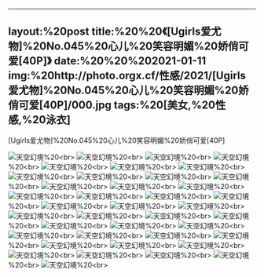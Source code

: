 ﻿---
layout:%20post
title:%20%20《[Ugirls爱尤物]%20No.045%20心儿%20笑容明媚%20娇俏可爱[40P]》
date:%20%20%202021-01-11
img:%20http://photo.orgx.cf/性感/2021/[Ugirls爱尤物]%20No.045%20心儿%20笑容明媚%20娇俏可爱[40P]/000.jpg
tags:%20[美女,%20性感,%20泳衣]
---

[Ugirls爱尤物]%20No.045%20心儿%20笑容明媚%20娇俏可爱[40P]



![天空幻境](http://photo.orgx.cf/性感/2021/[Ugirls爱尤物]%20No.045%20心儿%20笑容明媚%20娇俏可爱[40P]/001.jpg%20''天空幻境'')%20<br>
![天空幻境](http://photo.orgx.cf/性感/2021/[Ugirls爱尤物]%20No.045%20心儿%20笑容明媚%20娇俏可爱[40P]/002.jpg%20''天空幻境'')%20<br>
![天空幻境](http://photo.orgx.cf/性感/2021/[Ugirls爱尤物]%20No.045%20心儿%20笑容明媚%20娇俏可爱[40P]/003.jpg%20''天空幻境'')%20<br>
![天空幻境](http://photo.orgx.cf/性感/2021/[Ugirls爱尤物]%20No.045%20心儿%20笑容明媚%20娇俏可爱[40P]/004.jpg%20''天空幻境'')%20<br>
![天空幻境](http://photo.orgx.cf/性感/2021/[Ugirls爱尤物]%20No.045%20心儿%20笑容明媚%20娇俏可爱[40P]/005.jpg%20''天空幻境'')%20<br>
![天空幻境](http://photo.orgx.cf/性感/2021/[Ugirls爱尤物]%20No.045%20心儿%20笑容明媚%20娇俏可爱[40P]/006.jpg%20''天空幻境'')%20<br>
![天空幻境](http://photo.orgx.cf/性感/2021/[Ugirls爱尤物]%20No.045%20心儿%20笑容明媚%20娇俏可爱[40P]/007.jpg%20''天空幻境'')%20<br>
![天空幻境](http://photo.orgx.cf/性感/2021/[Ugirls爱尤物]%20No.045%20心儿%20笑容明媚%20娇俏可爱[40P]/008.jpg%20''天空幻境'')%20<br>
![天空幻境](http://photo.orgx.cf/性感/2021/[Ugirls爱尤物]%20No.045%20心儿%20笑容明媚%20娇俏可爱[40P]/009.jpg%20''天空幻境'')%20<br>
![天空幻境](http://photo.orgx.cf/性感/2021/[Ugirls爱尤物]%20No.045%20心儿%20笑容明媚%20娇俏可爱[40P]/010.jpg%20''天空幻境'')%20<br>
![天空幻境](http://photo.orgx.cf/性感/2021/[Ugirls爱尤物]%20No.045%20心儿%20笑容明媚%20娇俏可爱[40P]/011.jpg%20''天空幻境'')%20<br>
![天空幻境](http://photo.orgx.cf/性感/2021/[Ugirls爱尤物]%20No.045%20心儿%20笑容明媚%20娇俏可爱[40P]/012.jpg%20''天空幻境'')%20<br>
![天空幻境](http://photo.orgx.cf/性感/2021/[Ugirls爱尤物]%20No.045%20心儿%20笑容明媚%20娇俏可爱[40P]/013.jpg%20''天空幻境'')%20<br>
![天空幻境](http://photo.orgx.cf/性感/2021/[Ugirls爱尤物]%20No.045%20心儿%20笑容明媚%20娇俏可爱[40P]/014.jpg%20''天空幻境'')%20<br>
![天空幻境](http://photo.orgx.cf/性感/2021/[Ugirls爱尤物]%20No.045%20心儿%20笑容明媚%20娇俏可爱[40P]/015.jpg%20''天空幻境'')%20<br>
![天空幻境](http://photo.orgx.cf/性感/2021/[Ugirls爱尤物]%20No.045%20心儿%20笑容明媚%20娇俏可爱[40P]/016.jpg%20''天空幻境'')%20<br>
![天空幻境](http://photo.orgx.cf/性感/2021/[Ugirls爱尤物]%20No.045%20心儿%20笑容明媚%20娇俏可爱[40P]/017.jpg%20''天空幻境'')%20<br>
![天空幻境](http://photo.orgx.cf/性感/2021/[Ugirls爱尤物]%20No.045%20心儿%20笑容明媚%20娇俏可爱[40P]/018.jpg%20''天空幻境'')%20<br>
![天空幻境](http://photo.orgx.cf/性感/2021/[Ugirls爱尤物]%20No.045%20心儿%20笑容明媚%20娇俏可爱[40P]/019.jpg%20''天空幻境'')%20<br>
![天空幻境](http://photo.orgx.cf/性感/2021/[Ugirls爱尤物]%20No.045%20心儿%20笑容明媚%20娇俏可爱[40P]/020.jpg%20''天空幻境'')%20<br>
![天空幻境](http://photo.orgx.cf/性感/2021/[Ugirls爱尤物]%20No.045%20心儿%20笑容明媚%20娇俏可爱[40P]/021.jpg%20''天空幻境'')%20<br>
![天空幻境](http://photo.orgx.cf/性感/2021/[Ugirls爱尤物]%20No.045%20心儿%20笑容明媚%20娇俏可爱[40P]/022.jpg%20''天空幻境'')%20<br>
![天空幻境](http://photo.orgx.cf/性感/2021/[Ugirls爱尤物]%20No.045%20心儿%20笑容明媚%20娇俏可爱[40P]/023.jpg%20''天空幻境'')%20<br>
![天空幻境](http://photo.orgx.cf/性感/2021/[Ugirls爱尤物]%20No.045%20心儿%20笑容明媚%20娇俏可爱[40P]/024.jpg%20''天空幻境'')%20<br>
![天空幻境](http://photo.orgx.cf/性感/2021/[Ugirls爱尤物]%20No.045%20心儿%20笑容明媚%20娇俏可爱[40P]/025.jpg%20''天空幻境'')%20<br>
![天空幻境](http://photo.orgx.cf/性感/2021/[Ugirls爱尤物]%20No.045%20心儿%20笑容明媚%20娇俏可爱[40P]/026.jpg%20''天空幻境'')%20<br>
![天空幻境](http://photo.orgx.cf/性感/2021/[Ugirls爱尤物]%20No.045%20心儿%20笑容明媚%20娇俏可爱[40P]/027.jpg%20''天空幻境'')%20<br>
![天空幻境](http://photo.orgx.cf/性感/2021/[Ugirls爱尤物]%20No.045%20心儿%20笑容明媚%20娇俏可爱[40P]/028.jpg%20''天空幻境'')%20<br>
![天空幻境](http://photo.orgx.cf/性感/2021/[Ugirls爱尤物]%20No.045%20心儿%20笑容明媚%20娇俏可爱[40P]/029.jpg%20''天空幻境'')%20<br>
![天空幻境](http://photo.orgx.cf/性感/2021/[Ugirls爱尤物]%20No.045%20心儿%20笑容明媚%20娇俏可爱[40P]/030.jpg%20''天空幻境'')%20<br>
![天空幻境](http://photo.orgx.cf/性感/2021/[Ugirls爱尤物]%20No.045%20心儿%20笑容明媚%20娇俏可爱[40P]/031.jpg%20''天空幻境'')%20<br>
![天空幻境](http://photo.orgx.cf/性感/2021/[Ugirls爱尤物]%20No.045%20心儿%20笑容明媚%20娇俏可爱[40P]/032.jpg%20''天空幻境'')%20<br>
![天空幻境](http://photo.orgx.cf/性感/2021/[Ugirls爱尤物]%20No.045%20心儿%20笑容明媚%20娇俏可爱[40P]/033.jpg%20''天空幻境'')%20<br>
![天空幻境](http://photo.orgx.cf/性感/2021/[Ugirls爱尤物]%20No.045%20心儿%20笑容明媚%20娇俏可爱[40P]/034.jpg%20''天空幻境'')%20<br>
![天空幻境](http://photo.orgx.cf/性感/2021/[Ugirls爱尤物]%20No.045%20心儿%20笑容明媚%20娇俏可爱[40P]/035.jpg%20''天空幻境'')%20<br>
![天空幻境](http://photo.orgx.cf/性感/2021/[Ugirls爱尤物]%20No.045%20心儿%20笑容明媚%20娇俏可爱[40P]/036.jpg%20''天空幻境'')%20<br>
![天空幻境](http://photo.orgx.cf/性感/2021/[Ugirls爱尤物]%20No.045%20心儿%20笑容明媚%20娇俏可爱[40P]/037.jpg%20''天空幻境'')%20<br>
![天空幻境](http://photo.orgx.cf/性感/2021/[Ugirls爱尤物]%20No.045%20心儿%20笑容明媚%20娇俏可爱[40P]/038.jpg%20''天空幻境'')%20<br>
![天空幻境](http://photo.orgx.cf/性感/2021/[Ugirls爱尤物]%20No.045%20心儿%20笑容明媚%20娇俏可爱[40P]/039.jpg%20''天空幻境'')%20<br>
![天空幻境](http://photo.orgx.cf/性感/2021/[Ugirls爱尤物]%20No.045%20心儿%20笑容明媚%20娇俏可爱[40P]/040.jpg%20''天空幻境'')%20<br>